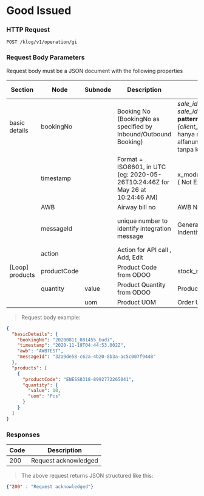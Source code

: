 # Good Issued

### HTTP Request

`POST /klog/v1/operation/gi`

### Request Body Parameters

Request body must be a JSON document with the following properties

| Section | Node   | Subnode  | Description | Map to Odoo | Expected Value | Required | 
| ----- | ------| ------| ---------------------------------| ------------------ | ----| --- | 
| basic details|bookingNo||Booking No (BookingNo as specified by Inbound/Outbound Booking) |*sale_id.partner_id.name + sale_id.client_order_ref*, **Suggested pattern:** *{partner_name}-{client_order_ref}* (Masing2 bagian hanya mengandung karakter alfanumerik (alfabet atau angka) tanpa karakter lainnya.)|Alphanumeric| Yes | 
| | timestamp |  | Format = ISO8601, in UTC (eg: 2020-05-26T10:24:46Z for May 26 at 10:24:46 AM) | x_module_status_updated_timestamp ( Not Exist )| Alphanumeric| Yes|
||AWB||Airway bill no |AWB Number |Alphanumeric | Yes
||messageId||unique number to identify integration message| Generate UUID (Universally Unique Indentifier) |UUID (Universally Unique Identifier) | Yes|
||action||Action for API call , Add, Edit||Add | Yes
| [Loop] products|productCode||Product Code from ODOO|stock_move.product_id.barcode| Alphanumeric|Yes
||quantity|value |Product Quantity from ODOO|Product Qty|Numeric |Yes
|||uom|Product UOM|Order UOM|Text |Yes


> Request body example:

```json
{
  "basicDetails": {
    "bookingNo": "20200811_081455_budi",
    "timestamp": "2020-11-19T04:44:53.002Z",
    "awb": "AWBTEST",
    "messageId": "32a9de58-c62a-4b20-8b3a-ac5c007f9448"
  },
  "products": [
    {
      "productCode": "ENESS0318-8992772265041",
      "quantity": {
        "value": 10,
        "uom": "Pcs"
      }
    }
  ]
}
```

### Responses 

|Code| Description 
|----|---------------------
| 200| Request acknowledged 


> The above request returns JSON structured like this:

```json
{"200" : "Request acknowledged"}
```
